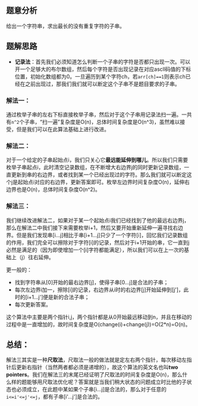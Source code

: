 ## 题意分析

给出一个字符串，求出最长的没有重复字符的子串。

## 题解思路

+ **记录法**：首先我们必须知道怎么判断一个子串的字符是否都只出现一次。可以开一个足够大的布尔数组，然后每个字符是否出现记录在对应ascll码值的下标位置，初始化数组都为0。一旦遍历到某个字符ch，若`arr[ch]==1`则表示ch已经在之前出现过，那我们我们就可以断定这个子串不是题目要求的子串。

### 解法一：

通过枚举子串的左右下标直接枚举子串，然后对于这个子串用记录法扫一遍。一共有`n^2`个子串，“扫一遍”复杂度是O(n)，总体时间复杂度是O(n^3)，虽然难以接受，但是我们可以在此算法基础上进行改进。

### 解法二：

对于一个给定的子串起始点i，我们只关心它**最远能延伸到哪儿**。所以我们只需要枚举子串起点i，此时清空记录数组，在不断增大右边界j的同时更新记录数组，一直更新到串的右边界，或者找到某一个已经出现过的字符。那么我们就可以断定这个j是起始点i对应的右边界，更新答案即可。枚举左边界时间复杂度O(n)，延伸右边界也是O(n)，总体时间复杂度O(n^2)。

### 解法三：

我们继续改进解法二，如果对于某一个起始点i我们已经找到了他的最远右边界j，那么在解法二中我们接下来需要枚举i+1，然后又要开始重新延伸一遍寻找右边界。但是我们发现串[i...j]相比于串[i+1...j]只少了一个字符[i]，回忆我们记录数组的作用，我们完全可以擦除对于字符[i]的记录，然后对于i+1开始的串，它一直到j必然是满足的（因为即使增加一个[i]字符都能满足），所以我们可以在上一次的基础上（j）往右延伸。

更一般的：

+ 找到字符串从[0]开始的最右边界[j]，使得子串[0...j]是合法的子串；
+ 每次左边界i加一，擦除[i]的记录，右边界从i时的右边界[j]开始延伸到[j']，此时的[i+1...j']便是新的合法子串；
+ 每次更新答案。

这个算法中主要是两个指针i,j，两个指针都是从0开始最远移动到n，并且在移动的过程中是一直增加的，故时间复杂度是O(change(i)+change(j))=O(2*n)=O(n)。

## 总结：

解法三其实是一种**尺取法**，尺取法一般的做法就是定左右两个指针，每次移动左指针后更新右指针（当然两者都必须是递增的），故这个算法的英文名也叫**two pointers**。我们在解法三的末尾已经证明了尺取法的时间复杂度是O(n)，那么什么样的题能够用尺取法优化呢？答案就是当我们稍大状态的问题成立时比他的子状态也必须成立，在此题中某如果个子串[i...j]是合法的，那么对于任意的`i<=i'<=j'<=j`，都有子串[i'...j']是合法的。

